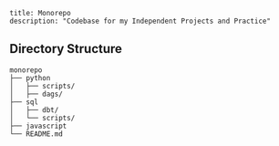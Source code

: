 ```
title: Monorepo
description: "Codebase for my Independent Projects and Practice"
```

## Directory Structure

    monorepo
    ├── python
    │   ├── scripts/
    │   ├── dags/
    ├── sql
    │   ├── dbt/
    │   └── scripts/
    ├── javascript
    └── README.md
